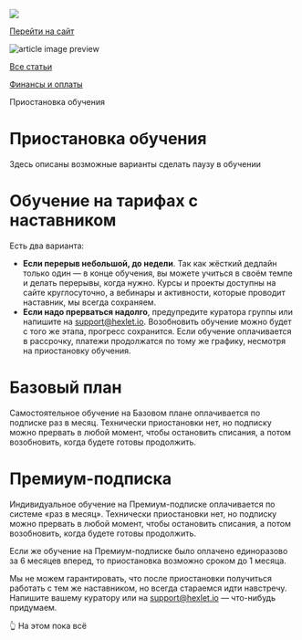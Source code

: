 [![](https://files.carrotquest.app/knowledge-bases-images/logos/64033/1726575914708-nb7xvabz.png)](/)

[Перейти на сайт](https://ru.hexlet.io)

![article image preview]()

[Все статьи](/)

[Финансы и оплаты](/category/4313)

Приостановка обучения

# Приостановка обучения

Здесь описаны возможные варианты сделать паузу в обучении

# Обучение на тарифах с наставником

Есть два варианта:

* **Если перерыв небольшой, до недели**. Так как жёсткий дедлайн только один — в конце обучения, вы можете учиться в своём темпе и делать перерывы, когда нужно. Курсы и проекты доступны на сайте круглосуточно, а вебинары и активности, которые проводит наставник, мы всегда сохраняем.
* **Если надо прерваться надолго**, предупредите куратора группы или напишите на support@hexlet.io. Возобновить обучение можно будет с того же этапа, прогресс сохранится. Если обучение оплачивается в рассрочку, платежи продолжатся по тому же графику, несмотря на приостановку обучения.

# Базовый план

Самостоятельное обучение на Базовом плане оплачивается по подписке раз в месяц. Технически приостановки нет, но подписку можно прервать в любой момент, чтобы остановить списания, а потом возобновить, когда будете готовы продолжить.

# Премиум-подписка

Индивидуальное обучение на Премиум-подписке оплачивается по системе «раз в месяц». Технически приостановки нет, но подписку можно прервать в любой момент, чтобы остановить списания, а потом возобновить, когда будете готовы продолжить.

Если же обучение на Премиум-подписке было оплачено единоразово за 6 месяцев вперед, то приостановка возможно сроком до 1 месяца.

Мы не можем гарантировать, что после приостановки получиться работать с тем же наставником, но всегда стараемся идти навстречу. Напишите вашему куратору или на support@hexlet.io — что-нибудь придумаем.

👆 На этом пока всё